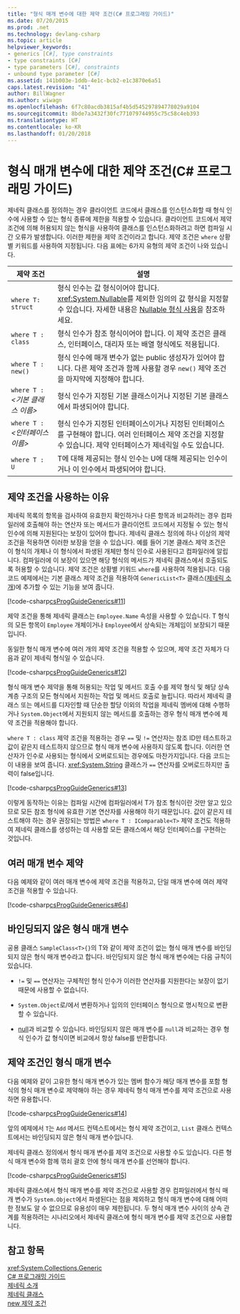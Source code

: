 ```yaml
---
title: "형식 매개 변수에 대한 제약 조건(C# 프로그래밍 가이드)"
ms.date: 07/20/2015
ms.prod: .net
ms.technology: devlang-csharp
ms.topic: article
helpviewer_keywords:
- generics [C#], type constraints
- type constraints [C#]
- type parameters [C#], constraints
- unbound type parameter [C#]
ms.assetid: 141b003e-1ddb-4e1c-bcb2-e1c3870e6a51
caps.latest.revision: "41"
author: BillWagner
ms.author: wiwagn
ms.openlocfilehash: 6f7c80acdb3815af4b5d545297894778029a9104
ms.sourcegitcommit: 8bde7a3432f30fc771079744955c75c58c4eb393
ms.translationtype: HT
ms.contentlocale: ko-KR
ms.lasthandoff: 01/20/2018
---
```

# <a name="constraints-on-type-parameters-c-programming-guide"></a>형식 매개 변수에 대한 제약 조건(C# 프로그래밍 가이드)
제네릭 클래스를 정의하는 경우 클라이언트 코드에서 클래스를 인스턴스화할 때 형식 인수에 사용할 수 있는 형식 종류에 제한을 적용할 수 있습니다. 클라이언트 코드에서 제약 조건에 의해 허용되지 않는 형식을 사용하여 클래스를 인스턴스화하려고 하면 컴파일 시간 오류가 발생합니다. 이러한 제한을 제약 조건이라고 합니다. 제약 조건은 `where` 상황별 키워드를 사용하여 지정됩니다. 다음 표에는 6가지 유형의 제약 조건이 나와 있습니다.  
  
|제약 조건|설명|  
|----------------|-----------------|  
|`where T: struct`|형식 인수는 값 형식이어야 합니다. <xref:System.Nullable>를 제외한 임의의 값 형식을 지정할 수 있습니다. 자세한 내용은 [Nullable 형식 사용](../../../csharp/programming-guide/nullable-types/using-nullable-types.md)을 참조하세요.|  
|`where T : class`|형식 인수가 참조 형식이어야 합니다. 이 제약 조건은 클래스, 인터페이스, 대리자 또는 배열 형식에도 적용됩니다.|  
|`where T : new()`|형식 인수에 매개 변수가 없는 public 생성자가 있어야 합니다. 다른 제약 조건과 함께 사용할 경우 `new()` 제약 조건을 마지막에 지정해야 합니다.|  
|`where T : `*\<기본 클래스 이름>*|형식 인수가 지정된 기본 클래스이거나 지정된 기본 클래스에서 파생되어야 합니다.|  
|`where T : `*\<인터페이스 이름>*|형식 인수가 지정된 인터페이스이거나 지정된 인터페이스를 구현해야 합니다. 여러 인터페이스 제약 조건을 지정할 수 있습니다. 제약 인터페이스가 제네릭일 수도 있습니다.|  
|`where T : U`|T에 대해 제공되는 형식 인수는 U에 대해 제공되는 인수이거나 이 인수에서 파생되어야 합니다.|  
  
## <a name="why-use-constraints"></a>제약 조건을 사용하는 이유  
 제네릭 목록의 항목을 검사하여 유효한지 확인하거나 다른 항목과 비교하려는 경우 컴파일러에 호출해야 하는 연산자 또는 메서드가 클라이언트 코드에서 지정될 수 있는 형식 인수에 의해 지원된다는 보장이 있어야 합니다. 제네릭 클래스 정의에 하나 이상의 제약 조건을 적용하면 이러한 보장을 얻을 수 있습니다. 예를 들어 기본 클래스 제약 조건은 이 형식의 개체나 이 형식에서 파생된 개체만 형식 인수로 사용된다고 컴파일러에 알립니다. 컴파일러에 이 보장이 있으면 해당 형식의 메서드가 제네릭 클래스에서 호출되도록 허용할 수 있습니다. 제약 조건은 상황별 키워드 `where`를 사용하여 적용됩니다. 다음 코드 예제에서는 기본 클래스 제약 조건을 적용하여 `GenericList<T>` 클래스([제네릭 소개](../../../csharp/programming-guide/generics/introduction-to-generics.md))에 추가할 수 있는 기능을 보여 줍니다.  
  
 [!code-csharp[csProgGuideGenerics#11](../../../csharp/programming-guide/generics/codesnippet/CSharp/constraints-on-type-parameters_1.cs)]  
  
 제약 조건을 통해 제네릭 클래스는 `Employee.Name` 속성을 사용할 수 있습니다. T 형식의 모든 항목이 `Employee` 개체이거나 `Employee`에서 상속되는 개체임이 보장되기 때문입니다.  
  
 동일한 형식 매개 변수에 여러 개의 제약 조건을 적용할 수 있으며, 제약 조건 자체가 다음과 같이 제네릭 형식일 수 있습니다.  
  
 [!code-csharp[csProgGuideGenerics#12](../../../csharp/programming-guide/generics/codesnippet/CSharp/constraints-on-type-parameters_2.cs)]  
  
 형식 매개 변수 제약을 통해 허용되는 작업 및 메서드 호출 수를 제약 형식 및 해당 상속 계층 구조의 모든 형식에서 지원하는 작업 및 메서드 호출로 늘립니다. 따라서 제네릭 클래스 또는 메서드를 디자인할 때 단순한 할당 이외의 작업을 제네릭 멤버에 대해 수행하거나 `System.Object`에서 지원되지 않는 메서드를 호출하는 경우 형식 매개 변수에 제약 조건을 적용해야 합니다.  
  
 `where T : class` 제약 조건을 적용하는 경우 `==` 및 `!=` 연산자는 참조 ID만 테스트하고 값이 같은지 테스트하지 않으므로 형식 매개 변수에 사용하지 않도록 합니다. 이러한 연산자가 인수로 사용되는 형식에서 오버로드되는 경우에도 마찬가지입니다. 다음 코드는 이 내용을 보여 줍니다. <xref:System.String> 클래스가 `==` 연산자를 오버로드하지만 출력이 false입니다.  
  
 [!code-csharp[csProgGuideGenerics#13](../../../csharp/programming-guide/generics/codesnippet/CSharp/constraints-on-type-parameters_3.cs)]  
  
 이렇게 동작하는 이유는 컴파일 시간에 컴파일러에서 T가 참조 형식이란 것만 알고 있으므로 모든 참조 형식에 유효한 기본 연산자를 사용해야 하기 때문입니다. 값이 같은지 테스트해야 하는 경우 권장되는 방법은 `where T : IComparable<T>` 제약 조건도 적용하여 제네릭 클래스를 생성하는 데 사용할 모든 클래스에서 해당 인터페이스를 구현하는 것입니다.  
  
## <a name="constraining-multiple-parameters"></a>여러 매개 변수 제약  
 다음 예제와 같이 여러 매개 변수에 제약 조건을 적용하고, 단일 매개 변수에 여러 제약 조건을 적용할 수 있습니다.  
  
 [!code-csharp[csProgGuideGenerics#64](../../../csharp/programming-guide/generics/codesnippet/CSharp/constraints-on-type-parameters_4.cs)]  
  
## <a name="unbounded-type-parameters"></a>바인딩되지 않은 형식 매개 변수  
 공용 클래스 `SampleClass<T>{}`의 T와 같이 제약 조건이 없는 형식 매개 변수를 바인딩되지 않은 형식 매개 변수라고 합니다. 바인딩되지 않은 형식 매개 변수에는 다음 규칙이 있습니다.  
  
-   `!=` 및 `==` 연산자는 구체적인 형식 인수가 이러한 연산자를 지원한다는 보장이 없기 때문에 사용할 수 없습니다.  
  
-   `System.Object`로/에서 변환하거나 임의의 인터페이스 형식으로 명시적으로 변환할 수 있습니다.  
  
-   [null](../../../csharp/language-reference/keywords/null.md)과 비교할 수 있습니다. 바인딩되지 않은 매개 변수를 `null`과 비교하는 경우 형식 인수가 값 형식이면 비교에서 항상 false를 반환합니다.  
  
## <a name="type-parameters-as-constraints"></a>제약 조건인 형식 매개 변수  
 다음 예제와 같이 고유한 형식 매개 변수가 있는 멤버 함수가 해당 매개 변수를 포함 형식의 형식 매개 변수로 제약해야 하는 경우 제네릭 형식 매개 변수를 제약 조건으로 사용하면 유용합니다.  
  
 [!code-csharp[csProgGuideGenerics#14](../../../csharp/programming-guide/generics/codesnippet/CSharp/constraints-on-type-parameters_5.cs)]  
  
 앞의 예제에서 `T`는 `Add` 메서드 컨텍스트에서는 형식 제약 조건이고, `List` 클래스 컨텍스트에서는 바인딩되지 않은 형식 매개 변수입니다.  
  
 제네릭 클래스 정의에서 형식 매개 변수를 제약 조건으로 사용할 수도 있습니다. 다른 형식 매개 변수와 함께 꺾쇠 괄호 안에 형식 매개 변수를 선언해야 합니다.  
  
 [!code-csharp[csProgGuideGenerics#15](../../../csharp/programming-guide/generics/codesnippet/CSharp/constraints-on-type-parameters_6.cs)]  
  
 제네릭 클래스에서 형식 매개 변수를 제약 조건으로 사용할 경우 컴파일러에서 형식 매개 변수가 `System.Object`에서 파생된다는 점을 제외하고 형식 매개 변수에 대해 어떠한 정보도 알 수 없으므로 유용성이 매우 제한됩니다. 두 형식 매개 변수 사이의 상속 관계를 적용하려는 시나리오에서 제네릭 클래스에 형식 매개 변수를 제약 조건으로 사용합니다.  
  
## <a name="see-also"></a>참고 항목  
 <xref:System.Collections.Generic>  
 [C# 프로그래밍 가이드](../../../csharp/programming-guide/index.md)  
 [제네릭 소개](../../../csharp/programming-guide/generics/introduction-to-generics.md)  
 [제네릭 클래스](../../../csharp/programming-guide/generics/generic-classes.md)  
 [new 제약 조건](../../../csharp/language-reference/keywords/new-constraint.md)
